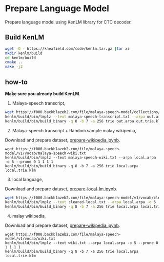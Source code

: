 # Prepare Language Model

Prepare language model using KenLM library for CTC decoder.

## Build KenLM

```bash
wget -O - https://kheafield.com/code/kenlm.tar.gz |tar xz
mkdir kenlm/build
cd kenlm/build
cmake ..
make -j2
```

## how-to

**Make sure you already build KenLM**.

1. Malaya-speech transcript,

```bash
wget https://f000.backblazeb2.com/file/malaya-speech-model/collections/malaya-speech-transcript.txt
kenlm/build/bin/lmplz --text malaya-speech-transcript.txt --arpa out.arpa -o 3 --prune 0 1 1
kenlm/build/bin/build_binary -q 8 -b 7 -a 256 trie out.arpa out.trie.klm
```

2. Malaya-speech transcript + Random sample malay wikipedia,

Download and prepare dataset, [prepare-wikipedia.ipynb](prepare-wikipedia.ipynb).

```
wget https://f000.backblazeb2.com/file/malaya-speech-model/v1/vocab/malaya-speech-wiki.txt
kenlm/build/bin/lmplz --text malaya-speech-wiki.txt --arpa local.arpa -o 5 --prune 0 1 1 1 1
kenlm/build/bin/build_binary -q 8 -b 7 -a 256 trie local.arpa local.trie.klm
```

3. local language,

Download and prepare dataset, [prepare-local-lm.ipynb](prepare-local-lm.ipynb).

```bash
wget https://f000.backblazeb2.com/file/malaya-speech-model/v1/vocab/cleaned-local.txt
kenlm/build/bin/lmplz --text cleaned-local.txt --arpa local.arpa -o 5 --prune 0 1 1 1 1
kenlm/build/bin/build_binary -q 8 -b 7 -a 256 trie local.arpa local.trie.klm
```

4. malay wikipedia,

Download and prepare dataset, [prepare-wikipedia.ipynb](prepare-wikipedia.ipynb).

```
wget https://f000.backblazeb2.com/file/malaya-speech-model/v1/vocab/wiki.txt
kenlm/build/bin/lmplz --text wiki.txt --arpa local.arpa -o 5 --prune 0 1 1 1 1
kenlm/build/bin/build_binary -q 8 -b 7 -a 256 trie local.arpa local.trie.klm
```